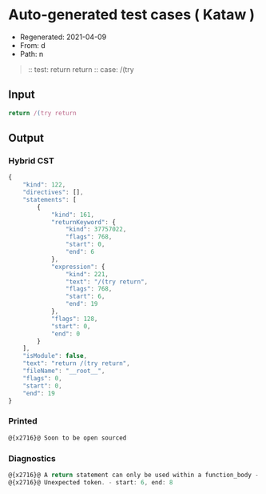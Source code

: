 # Auto-generated test cases ( Kataw )
- Regenerated: 2021-04-09
- From: d
- Path: n
> :: test: return return
> :: case: /(try
## Input

`````js
return /(try return
`````

## Output

### Hybrid CST

```javascript
{
    "kind": 122,
    "directives": [],
    "statements": [
        {
            "kind": 161,
            "returnKeyword": {
                "kind": 37757022,
                "flags": 768,
                "start": 0,
                "end": 6
            },
            "expression": {
                "kind": 221,
                "text": "/(try return",
                "flags": 768,
                "start": 6,
                "end": 19
            },
            "flags": 128,
            "start": 0,
            "end": 0
        }
    ],
    "isModule": false,
    "text": "return /(try return",
    "fileName": "__root__",
    "flags": 0,
    "start": 0,
    "end": 19
}
```

### Printed

```javascript
@{x2716}@ Soon to be open sourced
```

### Diagnostics

```javascript
@{x2716}@ A return statement can only be used within a function_body - start: 0, end: 6
@{x2716}@ Unexpected token. - start: 6, end: 8

```


